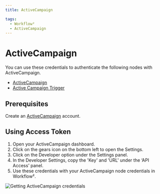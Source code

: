 ```yaml
---
title: ActiveCampaign

tags:
  - Workflow²
  - ActiveCampaign
---
```


# ActiveCampaign

You can use these credentials to authenticate the following nodes with ActiveCampaign.
- [ActiveCampaign](/workflow/integrations/nodes/n8n-nodes-base.activeCampaign/)
- [Active Campaign Trigger](/workflow/integrations/trigger-nodes/n8n-nodes-base.activeCampaignTrigger/)


## Prerequisites

Create an [ActiveCampaign](https://www.activecampaign.com/) account.

## Using Access Token

1. Open your ActiveCampaign dashboard.
2. Click on the gears icon on the bottom left to open the Settings.
3. Click on the Developer option under the Settings panel.
4. In the Developer Settings, copy the 'Key' and 'URL' under the ‘API Access’ panel.
5. Use these credentials with your ActiveCampaign node credentials in Workflow².


![Getting ActiveCampaign credentials](/_images/integrations/credentials/activecampaign/using-access-token.gif)
